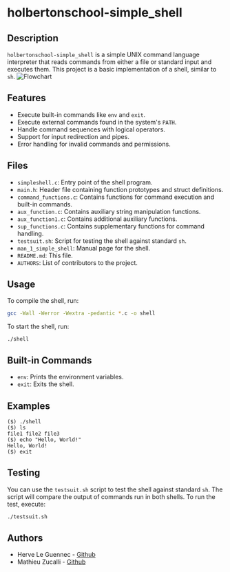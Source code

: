 # holbertonschool-simple_shell
## Description
`holbertonschool-simple_shell` is a simple UNIX command language interpreter that reads commands from either a file or standard input and executes them. This project is a basic implementation of a shell, similar to `sh`.
![Flowchart](https://viewer.diagrams.net/?tags=%7B%7D&lightbox=1&target=blank&highlight=0000ff&edit=_blank&layers=1&nav=1&title=Flowchart.drawio.png#R%3Cmxfile%3E%3Cdiagram%20name%3D%22Page-1%22%20id%3D%2240f53R1IdqKCDzqXQH81%22%3E7Vxbc5s4FP41nmkfmpEE4vKYOGm77W62t9nd9iWDbTlmisGLoXH2168EyEYXG0K4ZZKXxAgQ4ug7t09HTIzpevcu9jarP6IFCSYILHYT43KCEAQY0H%2Bs5T5vwdjOG25jf1FcdGj46v9H%2BJ1Fa%2BovyFa4MImiIPE3YuM8CkMyT4Q2L46jO%2FGyZRSIT914t0Rp%2BDr3ArX1b3%2BRrIpWaLmHE%2B%2BJf7vij7awmZ9Ze%2Fzq4lW2K28R3ZWajKuJMY2jKMl%2FrXdTEjDpccHk9709cnY%2FspiESZ0b0J%2B76%2BsfPz5%2BmX%2B%2Bnl59%2BJlMUfCm6OWXF6TFG28TL06KESf3XA60KypyenBxt%2FIT8nXjzdmZOzrrtG2VrAN6BOlPdVT8ESROyK7UVIzyHYnWJInv6SXFWQcUErs7SNwppLoqydosLvOKOb7d93SQAv1RCOIBQkGKUKbReu2Fi5vAD8kEWd6avXU4226yN7YCOqKLhf%2BL%2FrxlP%2F1wkya8nQ6hdEqRbByl4YKw4YBepGtzUd5zaSvCdq0ehQ1VCP62ZDeFCYm9eeL%2FIkybqGUZXHTYEkW3V%2B2S7KABVOFZnQlPhaqquuHinFlCejQPvO3Wn4uCEaVIdn7yD%2Ft9houj78V17PflrnTZ5T0%2FCOm7FDe5%2FPh7dgyovS8aDvdmR8LNn0jsU4mQuGg8OlnbKI3npAacqBW7JcW96Waz%2FvjXh5vfycb417j%2B%2FH2zcbiSk4XgANS5L80t1kwtb4tJ4GVYFTyQZr6LJ3yKKMAP0LKQBC1Xgkz%2B4sVdZSsvdYS5PhcdGbLi5oJROsrgt3%2FtRyASjw2RAiArwNgcd0iF3Ul8jgR3tiniDtoNcWfZR2xj%2B7g7pc4l2M3uE7K9iYm3oO1ZE6ADyD340I4ES0qqdSQaL9yGI9GKz6gjvvwvjxnL8ltF61m67Ud2piHIztREi1CnMU5XsjMV2U2TmN01QRcs9WHjoMFjQL3bceDBfoI%2FQ9TSvXcoCc86YW1al93DvEUYhSwFWXjb1V5oJQGx9k9eQsOIMGtBwKCt2ySOfu6zN3TCv1hm2cOAs%2Fz%2BE16GHsiRS8nzIMH1wDZczyndrYx4zFF5Hst1RT2WMVbX89im1BHo1%2FNYrQc8DYOXJoFSc9RpAp5T6BwJ6rAU75iyR60dZ7tSR7Bf1Dmto65AD%2BwBO3Utljsq7NhSjoblKa9tsewKEHaMHVeDnZyrWkbZOA8gsv5NI37izTajZ8%2FpBdDc7HLqqzjP6a1lTBhd82qWLpckfl3iwPKuR0KCOVCaAQ0L5uiQhDuKgziUSnPCdO0VeK2qdZ9ULBSDbexq5ASPa1z7clLZwpbs3mjohVMqW2kxOY5GYjJlPbOMhibTkahXLGdzHZtMLdGa27YZt2rf4pSUDN7sqLWjypeIkPQC%2F5blLHMSZqnEBVNRf%2B4F58WJtb9YsNsvYkKtsDfLumKQ2rA3zmSALyb4kvWVJlFuqbOu8%2FRnGgURS1GKDGrpB4HU1IK1sC2R1tiH9BVgk0HRnrVQaY1hrYUF7LK9eAPOgNkzP64aklN85kjsiA1FZCkOpnboJUEU9ZwsPgN6%2FFERvzEu%2FyUTtbgp7ixki6ZRXt%2FpGncqS%2FGNuoXQ31IgIaBf1x44SMc82ubBgyb4hEgz%2BZ2x5NCujgLeesH2eYcB2JAIOWvoMEAlS%2BbRmr0jM0lMDbI8i%2F6csEqirNRjqy3roOc%2FnX97X7e0o89lEQDPRHWxNeqCuBkqyx3KPEZ7gtcxDc%2FA23FrW52uOaNydxYS3V3jdM2yJb%2FZc7rG36MEPJ8VFdGnpmuSjdSnGg7KBJZ4MCPLiNsHP6R2dHHCH9ZYvPPieVHdiOx2NN6wRDNradby%2BnWP6GHkTLereSXzABqZh%2B4W7LjWV9cojSsaNuyWzIOJBjYPuizsJY6TDAySp9t2ho3jUIdLrUJgcGbjCuXXmpl9TNL2ehnW0L9PgLVBEmtjyWpem7WRihphzaJGigTvvnRZoV3HBwzE57g2ODku%2BXrubg8gz0fQrvHSJaHPIKjmZqU6qLZGpQVyOmw3XTY2TRFttlyr%2BWAtaNuvGmrY%2FSVlSXOyooi7XWUgjdM5e6lZGiR%2BSIcxzZPuPB1Xcu4iHZ9wjopOWsL6WZP1jMRZDJ%2BtSIfeWmGwomXpgaPL2E05RwJYca%2F7MnAhX0ddrUIbagC%2FiSlYbkj469VrzezQiIPqGbULI93s4pjVnIhut0tnIYzR2YpU%2FbqdY0FPVczTg%2BnmAByJ6bYl%2Bt9uuivDkQIFu7tdGXq5qjXKL8vXyvK1NNuWOXC%2BY%2FS0WFiTH4GTh%2BVIR6fkiaUxrhzANbUCrpQPKcR7S2mMa%2Bqfc3RcchoDe0hjjPaT%2BV7rn0e2Ur3n4vi2XtnD1KbuMT4zIXaAjS0ADalU1YLgzDGhi0zDdSyEUb9uTFf1%2FOLGTi%2Bbu5p1gX7d2ChWAZtr%2BtgW6aDNqsaEKZarmGorOxSxAkHP2xhMXT70wsRLKi0bd91SX68qbaocZEYUsOlY5ffnhMzA%2Bb%2F8sYu9RCrq%2FNv42oVecJ3ZwnL%2BX7US0SkD8LjPMnBkjcXYStu8mheeyhWsPe%2F54eMePHTSKb2I6Db0HhyZtop9zp0ZTKwrjXjxc4qfE8MRNPSKM1bDk6sdmacJW4nYL00M7OTkgP8QxA1WCYR1fONwbk5irlB3TDfWFLo%2FAYpLtpeHD%2Fc91M9BIC1r1SzteSjHBYFcEwDM0yyXMjK3B5YLj2K%2FR7t41l84rkV3C0g2ETbd6K%2BkyFD2Nl1HbipR%2BoUkaRzqNgf3%2F0k8dCbLR%2FcxIz4d%2FXjt7ipkaqtcqT7GNJDof4DhVDig5pv%2BHldwygvNRqLFcomE25TUNp2KjrrW4RrE9Uv4b0qBrDN4%2BK%2ByNYQajXhws2vKhYqa%2FNZxVUl1xmtx7%2Fpk45y6H1iwxlWhYmAZCE5DCykjCkgdDV5caKkUSpzFQWw2cq2kKfkIPhOMlMykw42r9PDwCfFc1IcvsRtX%2FwM%3D%3C%2Fdiagram%3E%3C%2Fmxfile%3E)
## Features
- Execute built-in commands like `env` and `exit`.
- Execute external commands found in the system's `PATH`.
- Handle command sequences with logical operators.
- Support for input redirection and pipes.
- Error handling for invalid commands and permissions.
## Files
- `simpleshell.c`: Entry point of the shell program.
- `main.h`: Header file containing function prototypes and struct definitions.
- `command_functions.c`: Contains functions for command execution and built-in commands.
- `aux_function.c`: Contains auxiliary string manipulation functions.
- `aux_function1.c`: Contains additional auxiliary functions.
- `sup_functions.c`: Contains supplementary functions for command handling.
- `testsuit.sh`: Script for testing the shell against standard `sh`.
- `man_1_simple_shell`: Manual page for the shell.
- `README.md`: This file.
- `AUTHORS`: List of contributors to the project.
## Usage
To compile the shell, run:
```sh
gcc -Wall -Werror -Wextra -pedantic *.c -o shell
```
To start the shell, run:
```
./shell
```
## Built-in Commands
- `env`: Prints the environment variables.
- `exit`: Exits the shell.
## Examples
```
($) ./shell
($) ls
file1 file2 file3
($) echo "Hello, World!"
Hello, World!
($) exit
```
## Testing
You can use the `testsuit.sh` script to test the shell against standard `sh`. The script will compare the output of commands run in both shells. To run the test, execute:
```sh
./testsuit.sh
```
## Authors
- Herve Le Guennec - [Github](github.com/krosenvag)
- Mathieu Zucalli - [Github](github.com/matzuc2)
